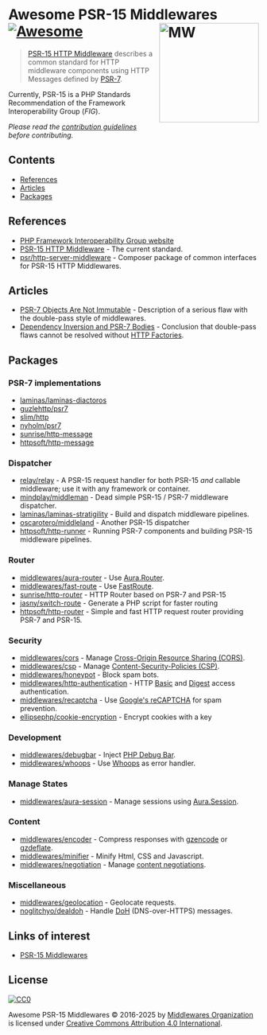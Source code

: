 # Awesome PSR-15 Middlewares [![Awesome](https://cdn.rawgit.com/sindresorhus/awesome/d7305f38d29fed78fa85652e3a63e154dd8e8829/media/badge.svg)](https://github.com/sindresorhus/awesome) [<img src="https://avatars1.githubusercontent.com/u/22275359?v=3&s=200" width="200" align="right" alt="MW">](https://github.com/middlewares/awesome-psr15-middlewares)

> [PSR-15 HTTP Middleware](https://github.com/php-fig/fig-standards/blob/master/accepted/PSR-15-request-handlers.md) describes a common standard for HTTP middleware components using HTTP Messages defined by [PSR-7](http://www.php-fig.org/psr/psr-7/).


Currently, PSR-15 is a PHP Standards Recommendation of the Framework Interoperability Group (_FIG_).

*Please read the [contribution guidelines](contributing.md) before contributing.*


## Contents

- [References](#references)
- [Articles](#articles)
- [Packages](#packages)

## References

- [PHP Framework Interoperability Group website](http://www.php-fig.org/)
- [PSR-15 HTTP Middleware](https://github.com/php-fig/fig-standards/blob/master/accepted/PSR-15-request-handlers.md) - The current standard.
- [psr/http-server-middleware](https://packagist.org/packages/psr/http-server-middleware) - Composer package of common interfaces for PSR-15 HTTP Middlewares.


## Articles

- [PSR-7 Objects Are Not Immutable](http://andrewcarteruk.github.io/programming/2016/05/22/psr-7-is-not-immutable.html) - Description of a serious flaw with the double-pass style of middlewares.
- [Dependency Inversion and PSR-7 Bodies](https://blog.shadowhand.me/dependency-inversion-and-psr-7-bodies/) - Conclusion that double-pass flaws cannot be resolved without [HTTP Factories](https://github.com/php-fig/fig-standards/blob/master/accepted/PSR-17-http-factory.md).


## Packages

### PSR-7 implementations

- [laminas/laminas-diactoros](https://github.com/laminas/laminas-diactoros)
- [guzlehttp/psr7](https://github.com/guzzle/psr7)
- [slim/http](https://github.com/slimphp/Slim-Http)
- [nyholm/psr7](https://github.com/Nyholm/psr7)
- [sunrise/http-message](https://github.com/sunrise-php/http-message)
- [httpsoft/http-message](https://github.com/httpsoft/http-message)

### Dispatcher

- [relay/relay](https://github.com/relayphp/Relay.Relay) - A PSR-15 request handler for both PSR-15 *and* callable middleware; use it with any framework or container.
- [mindplay/middleman](https://github.com/mindplay-dk/middleman) - Dead simple PSR-15 / PSR-7 middleware dispatcher.
- [laminas/laminas-stratigility](https://github.com/laminas/laminas-stratigility) - Build and dispatch middleware pipelines.
- [oscarotero/middleland](https://github.com/oscarotero/middleland) - Another PSR-15 dispatcher
- [httpsoft/http-runner](https://github.com/httpsoft/http-runner) - Running PSR-7 components and building PSR-15 middleware pipelines.

### Router

- [middlewares/aura-router](https://github.com/middlewares/aura-router) - Use [Aura.Router](https://github.com/auraphp/Aura.Router/).
- [middlewares/fast-route](https://github.com/middlewares/fast-route) - Use [FastRoute](https://github.com/nikic/FastRoute).
- [sunrise/http-router](https://github.com/sunrise-php/http-router) - HTTP Router based on PSR-7 and PSR-15
- [jasny/switch-route](https://github.com/jasny/switch-route) - Generate a PHP script for faster routing
- [httpsoft/http-router](https://github.com/httpsoft/http-router) - Simple and fast HTTP request router providing PSR-7 and PSR-15.

### Security

- [middlewares/cors](https://github.com/middlewares/cors) - Manage [Cross-Origin Resource Sharing (CORS)](http://www.w3.org/TR/cors/).
- [middlewares/csp](https://github.com/middlewares/csp) - Manage [Content-Security-Policies (CSP)](https://content-security-policy.com/).
- [middlewares/honeypot](https://github.com/middlewares/honeypot) - Block spam bots.
- [middlewares/http-authentication](https://github.com/middlewares/http-authentication) - HTTP [Basic](https://en.wikipedia.org/wiki/Basic_access_authentication) and [Digest](https://en.wikipedia.org/wiki/Digest_access_authentication) access authentication.
- [middlewares/recaptcha](https://github.com/middlewares/recaptcha) - Use [Google's reCAPTCHA](https://github.com/google/recaptcha) for spam prevention.
- [ellipsephp/cookie-encryption](https://github.com/ellipsephp/cookie-encryption) - Encrypt cookies with a key


### Development

- [middlewares/debugbar](https://github.com/middlewares/debugbar) - Inject [PHP Debug Bar](http://phpdebugbar.com/).
- [middlewares/whoops](https://github.com/middlewares/whoops) - Use [Whoops](https://github.com/filp/whoops) as error handler.


### Manage States

- [middlewares/aura-session](https://github.com/middlewares/aura-session) - Manage sessions using [Aura.Session](https://github.com/auraphp/Aura.Session).


### Content

- [middlewares/encoder](https://github.com/middlewares/encoder) - Compress responses with [gzencode](http://php.net/manual/en/function.gzencode.php) or [gzdeflate](http://php.net/manual/en/function.gzdeflate.php).
- [middlewares/minifier](https://github.com/middlewares/minifier) - Minify Html, CSS and Javascript.
- [middlewares/negotiation](https://github.com/middlewares/negotiation) - Manage [content negotiations](https://tools.ietf.org/html/rfc7231#section-5.3).

### Miscellaneous

- [middlewares/geolocation](https://github.com/middlewares/geolocation) - Geolocate requests.
- [noglitchyo/dealdoh](https://github.com/noglitchyo/dealdoh) - Handle [DoH](https://tools.ietf.org/html/rfc8484) (DNS-over-HTTPS) messages.


## Links of interest

- [PSR-15 Middlewares](https://github.com/middlewares/psr15-middlewares)

## License

[![CC0](http://mirrors.creativecommons.org/presskit/buttons/88x31/svg/cc-zero.svg)](https://creativecommons.org/publicdomain/zero/1.0/)

Awesome PSR-15 Middlewares © 2016-2025 by [Middlewares Organization](https://github.com/middlewares) is licensed under [Creative Commons Attribution 4.0 International](https://creativecommons.org/publicdomain/zero/1.0/).

